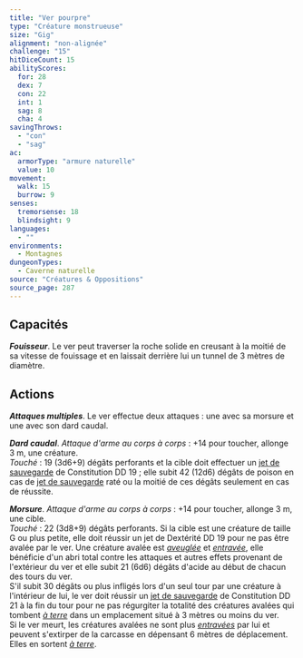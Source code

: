 ```yaml
---
title: "Ver pourpre"
type: "Créature monstrueuse"
size: "Gig"
alignment: "non-alignée"
challenge: "15"
hitDiceCount: 15
abilityScores:
  for: 28
  dex: 7
  con: 22
  int: 1
  sag: 8
  cha: 4
savingThrows: 
  - "con"
  - "sag"
ac: 
  armorType: "armure naturelle"
  value: 10
movement: 
  walk: 15
  burrow: 9
senses: 
  tremorsense: 18
  blindsight: 9
languages: 
  - ""
environments:
  - Montagnes
dungeonTypes:
  - Caverne naturelle
source: "Créatures & Oppositions"
source_page: 287
---
```

## Capacités
_**Fouisseur**_. Le ver peut traverser la roche solide en creusant à la moitié de sa vitesse de fouissage et en laissait derrière lui un tunnel de 3 mètres de diamètre.

## Actions
_**Attaques multiples**_. Le ver effectue deux attaques : une avec sa morsure et une avec son dard caudal.

_**Dard caudal**_. _Attaque d'arme au corps à corps_ : +14 pour toucher, allonge 3 m, une créature.  
_Touché_ : 19 (3d6+9) dégâts perforants et la cible doit effectuer un [jet de sauvegarde](/utiliser-les-caracteristiques/#jets-de-sauvegarde) de Constitution DD 19 ; elle subit 42 (12d6) dégâts de poison en cas de [jet de sauvegarde](/utiliser-les-caracteristiques/#jets-de-sauvegarde) raté ou la moitié de ces dégâts seulement en cas de réussite.

_**Morsure**_. _Attaque d'arme au corps à corps_ : +14 pour toucher, allonge 3 m, une cible.  
_Touché_ : 22 (3d8+9) dégâts perforants. Si la cible est une créature de taille G ou plus petite, elle doit réussir un jet de Dextérité DD 19 pour ne pas être avalée par le ver. Une créature avalée est [_aveuglée_](/gerer-la-sante-du-personnage/#aveugle) et [_entravée_](/gerer-la-sante-du-personnage/#entrave), elle bénéficie d'un abri total contre les attaques et autres effets provenant de l'extérieur du ver et elle subit 21 (6d6) dégâts d'acide au début de chacun des tours du ver.  
S'il subit 30 dégâts ou plus infligés lors d'un seul tour par une créature à l'intérieur de lui, le ver doit réussir un [jet de sauvegarde](/utiliser-les-caracteristiques/#jets-de-sauvegarde) de Constitution DD 21 à la fin du tour pour ne pas régurgiter la totalité des créatures avalées qui tombent [_à terre_](/gerer-la-sante-du-personnage/#a-terre) dans un emplacement situé à 3 mètres ou moins du ver.  
Si le ver meurt, les créatures avalées ne sont plus [_entravées_](/gerer-la-sante-du-personnage/#entrave) par lui et peuvent s'extirper de la carcasse en dépensant 6 mètres de déplacement. Elles en sortent [_à terre_](/gerer-la-sante-du-personnage/#a-terre).
